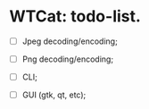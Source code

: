 # WTCat: todo-list.

- [ ] Jpeg decoding/encoding;
- [ ] Png decoding/encoding;
- [ ] CLI;
- [ ] GUI (gtk, qt, etc);


